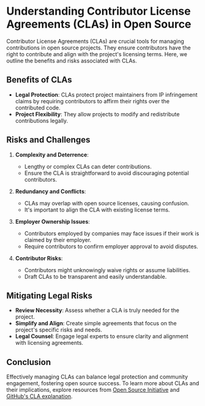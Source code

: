 # Understanding Contributor License Agreements (CLAs) in Open Source

Contributor License Agreements (CLAs) are crucial tools for managing contributions in open source projects. They ensure contributors have the right to contribute and align with the project's licensing terms. Here, we outline the benefits and risks associated with CLAs.

## Benefits of CLAs

- **Legal Protection**: CLAs protect project maintainers from IP infringement claims by requiring contributors to affirm their rights over the contributed code.
- **Project Flexibility**: They allow projects to modify and redistribute contributions legally.
  
## Risks and Challenges

1. **Complexity and Deterrence**: 
   - Lengthy or complex CLAs can deter contributions.
   - Ensure the CLA is straightforward to avoid discouraging potential contributors.

2. **Redundancy and Conflicts**: 
   - CLAs may overlap with open source licenses, causing confusion.
   - It's important to align the CLA with existing license terms.

3. **Employer Ownership Issues**:
   - Contributors employed by companies may face issues if their work is claimed by their employer.
   - Require contributors to confirm employer approval to avoid disputes.

4. **Contributor Risks**:
   - Contributors might unknowingly waive rights or assume liabilities.
   - Draft CLAs to be transparent and easily understandable.

## Mitigating Legal Risks

- **Review Necessity**: Assess whether a CLA is truly needed for the project.
- **Simplify and Align**: Create simple agreements that focus on the project's specific risks and needs.
- **Legal Counsel**: Engage legal experts to ensure clarity and alignment with licensing agreements.

## Conclusion

Effectively managing CLAs can balance legal protection and community engagement, fostering open source success. To learn more about CLAs and their implications, explore resources from [Open Source Initiative](https://opensource.org/) and [GitHub's CLA explanation](https://opensource.guide/legal/#contributor-license-agreements).
